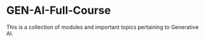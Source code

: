 # GEN-AI-Full-Course
This is a collection of modules and important topics pertaining to Generative AI.
